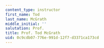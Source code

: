 ```yaml
---
content_type: instructor
first_name: Tod
last_name: McGrath
middle_initial: ''
salutation: Prof.
title: Prof. Tod McGrath
uid: 0c9cdb07-776e-991d-12f7-d3371ca173cd
---
```

